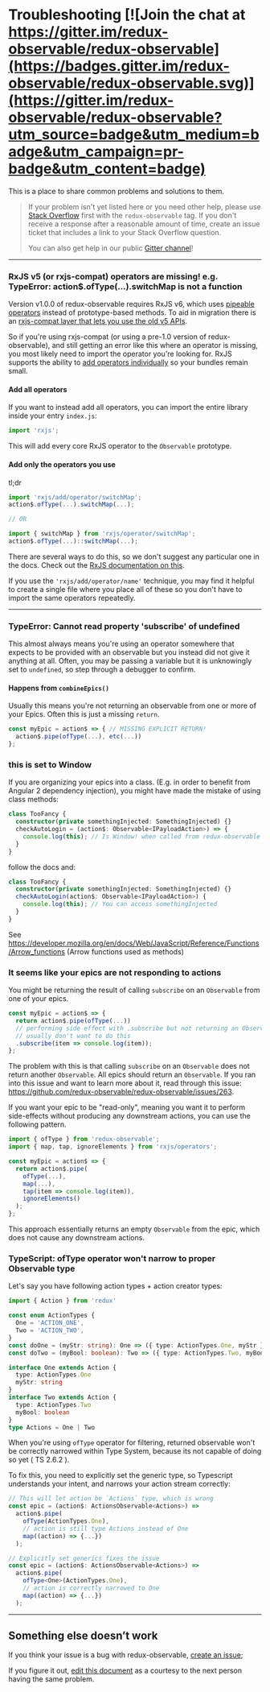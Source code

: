 # Troubleshooting [![Join the chat at https://gitter.im/redux-observable/redux-observable](https://badges.gitter.im/redux-observable/redux-observable.svg)](https://gitter.im/redux-observable/redux-observable?utm_source=badge&utm_medium=badge&utm_campaign=pr-badge&utm_content=badge)


This is a place to share common problems and solutions to them.

> If your problem isn't yet listed here or you need other help, please use [Stack Overflow](http://stackoverflow.com/questions/tagged/redux-observable) first with the `redux-observable` tag. If you don't receive a response after a reasonable amount of time, create an issue ticket that includes a link to your Stack Overflow question.
>
> You can also get help in our public [Gitter channel](https://gitter.im/redux-observable/redux-observable)!


* * *

### RxJS v5 (or rxjs-compat) operators are missing! e.g. TypeError: action$.ofType(...).switchMap is not a function

Version v1.0.0 of redux-observable requires RxJS v6, which uses [pipeable operators](https://github.com/ReactiveX/rxjs/blob/master/doc/pipeable-operators.md) instead of prototype-based methods. To aid in migration there is an [rxjs-compat layer that lets you use the old v5 APIs](https://github.com/ReactiveX/rxjs/blob/master/docs_app/content/guide/v6/migration.md).

So if you're using rxjs-compat (or using a pre-1.0 version of redux-observable), and still getting an error like this where an operator is missing, you most likely need to import the operator you're looking for. RxJS supports the ability to [add operators individually](https://github.com/ReactiveX/rxjs#installation-and-usage) so your bundles remain small.

#### Add all operators

If you want to instead add all operators, you can import the entire library inside your entry `index.js`:

```js
import 'rxjs';
```
This will add every core RxJS operator to the `Observable` prototype.

#### Add only the operators you use

tl;dr


```js
import 'rxjs/add/operator/switchMap';
action$.ofType(...).switchMap(...);

// OR

import { switchMap } from 'rxjs/operator/switchMap';
action$.ofType(...)::switchMap(...);
```

There are several ways to do this, so we don't suggest any particular one in the docs. Check out the [RxJS documentation on this](https://github.com/ReactiveX/rxjs#installation-and-usage).

If you use the `'rxjs/add/operator/name'` technique, you may find it helpful to create a single file where you place all of these so you don't have to import the same operators repeatedly.

* * *

### TypeError: Cannot read property 'subscribe' of undefined

This almost always means you're using an operator somewhere that expects to be provided with an observable but you instead did not give it anything at all. Often, you may be passing a variable but it is unknowingly set to `undefined`, so step through a debugger to confirm.

#### Happens from `combineEpics()`

Usually this means you're not returning an observable from one or more of your Epics. Often this is just a missing `return`.

```js
const myEpic = action$ => { // MISSING EXPLICIT RETURN!
  action$.pipe(ofType(...), etc(...))
};
```

### this is set to Window

If you are organizing your epics into a class. (E.g. in order to benefit from Angular 2 dependency injection), you might have made the mistake of using class methods:

```typescript
class TooFancy {
  constructor(private somethingInjected: SomethingInjected) {}
  checkAutoLogin = (action$: Observable<IPayloadAction>) => {
    console.log(this); // Is Window! when called from redux-observable
  }
}
```

follow the docs and:

```typescript
class TooFancy {
  constructor(private somethingInjected: SomethingInjected) {}
  checkAutoLogin(action$: Observable<IPayloadAction>) {
    console.log(this); // You can access somethingInjected
  }
}
```

See https://developer.mozilla.org/en/docs/Web/JavaScript/Reference/Functions/Arrow_functions (Arrow functions used as methods)

### It seems like your epics are not responding to actions

You might be returning the result of calling `subscribe` on an `Observable` from one of your epics.

```js
const myEpic = action$ => {
  return action$.pipe(ofType(...))
  // performing side effect with .subscribe but not returning an Observable,
  // usually don't want to do this
  .subscribe(item => console.log(item));
};
```

The problem with this is that calling `subscribe` on an `Observable` does not return another `Observable`.
All epics should return an `Observable`.
If you ran into this issue and want to learn more about it, read through this issue: https://github.com/redux-observable/redux-observable/issues/263.

If you want your epic to be "read-only", meaning you want it to perform side-effects
without producing any downstream actions, you can use the following pattern.

```js
import { ofType } from 'redux-observable';
import { map, tap, ignoreElements } from 'rxjs/operators';

const myEpic = action$ => {
  return action$.pipe(
    ofType(...),
    map(...),
    tap(item => console.log(item)),
    ignoreElements()
  );
};
```

This approach essentially returns an empty `Observable` from the epic, which does not cause any downstream actions.

### TypeScript: ofType operator won't narrow to proper Observable type

Let's say you have following action types + action creator types:

```ts
import { Action } from 'redux'

const enum ActionTypes {
  One = 'ACTION_ONE',
  Two = 'ACTION_TWO',
}
const doOne = (myStr: string): One => ({ type: ActionTypes.One, myStr })
const doTwo = (myBool: boolean): Two => ({ type: ActionTypes.Two, myBool })

interface One extends Action {
  type: ActionTypes.One
  myStr: string
}
interface Two extends Action {
  type: ActionTypes.Two
  myBool: boolean
}
type Actions = One | Two
```

When you're using `ofType` operator for filtering, returned observable won't be correctly narrowed within Type System, because its not capable of doing so yet ( TS 2.6.2 ).

To fix this, you need to explicitly set the generic type, so Typescript understands your intent, and narrows your action stream correctly:

```ts
// This will let action be `Actions` type, which is wrong
const epic = (action$: ActionsObservable<Actions>) =>
  action$.pipe(
    ofType(ActionTypes.One),
    // action is still type Actions instead of One
    map((action) => {...})
  );

// Explicitly set generics fixes the issue
const epic = (action$: ActionsObservable<Actions>) =>
  action$.pipe(
    ofType<One>(ActionTypes.One),
    // action is correctly narrowed to One
    map((action) => {...})
  );
```

* * *

## Something else doesn’t work

If you think your issue is a bug with redux-observable, [create an issue](https://github.com/redux-observable/redux-observable/issues);

If you figure it out, [edit this document](https://github.com/redux-observable/redux-observable/edit/master/docs/Troubleshooting.md) as a courtesy to the next person having the same problem.
